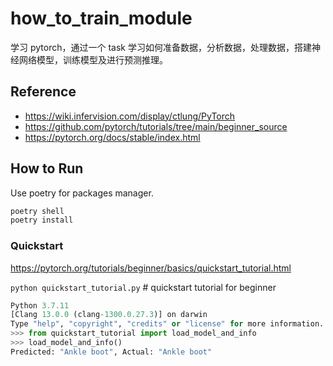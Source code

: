 # how_to_train_module

学习 pytorch，通过一个 task 学习如何准备数据，分析数据，处理数据，搭建神经网络模型，训练模型及进行预测推理。

## Reference

- <https://wiki.infervision.com/display/ctlung/PyTorch>
- <https://github.com/pytorch/tutorials/tree/main/beginner_source>
- <https://pytorch.org/docs/stable/index.html>

## How to Run

Use poetry for packages manager.

```bash
poetry shell
poetry install
```

### Quickstart

<https://pytorch.org/tutorials/beginner/basics/quickstart_tutorial.html>

`python quickstart_tutorial.py` # quickstart tutorial for beginner

```python
Python 3.7.11
[Clang 13.0.0 (clang-1300.0.27.3)] on darwin
Type "help", "copyright", "credits" or "license" for more information.
>>> from quickstart_tutorial import load_model_and_info
>>> load_model_and_info()
Predicted: "Ankle boot", Actual: "Ankle boot"
```
